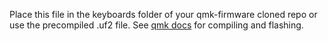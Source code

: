 Place this file in the keyboards folder of your qmk-firmware cloned repo or use the precompiled .uf2 file.
See [qmk docs](https://docs.qmk.fm/newbs_building_firmware) for compiling and flashing.

